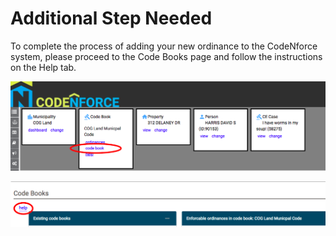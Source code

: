 # Additional Step Needed

To complete the process of adding your new ordinance to the CodeNforce system, please proceed to the Code Books page and follow the instructions on the Help tab.

![screenshot](img/codebooknav.png)

![screenshot](img/codebookshelp.png)
